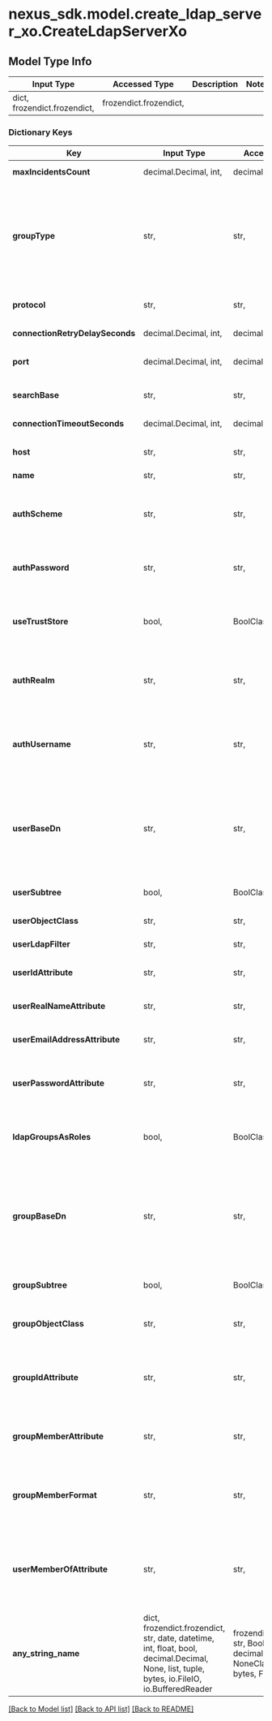 # nexus_sdk.model.create_ldap_server_xo.CreateLdapServerXo

## Model Type Info

| Input Type                   | Accessed Type          | Description | Notes |
| ---------------------------- | ---------------------- | ----------- | ----- |
| dict, frozendict.frozendict, | frozendict.frozendict, |             |

### Dictionary Keys

| Key                             | Input Type                                                                                                                                  | Accessed Type                                                                           | Description                                                                                                                                                       | Notes                                                         |
| ------------------------------- | ------------------------------------------------------------------------------------------------------------------------------------------- | --------------------------------------------------------------------------------------- | ----------------------------------------------------------------------------------------------------------------------------------------------------------------- | ------------------------------------------------------------- |
| **maxIncidentsCount**           | decimal.Decimal, int,                                                                                                                       | decimal.Decimal,                                                                        | How many retry attempts                                                                                                                                           | value must be a 32 bit integer                                |
| **groupType**                   | str,                                                                                                                                        | str,                                                                                    | Defines a type of groups used: static (a group contains a list of users) or dynamic (a user contains a list of groups). Required if ldapGroupsAsRoles is true.    | must be one of ["static", "dynamic", ]                        |
| **protocol**                    | str,                                                                                                                                        | str,                                                                                    | LDAP server connection Protocol to use                                                                                                                            | must be one of ["ldap", "ldaps", ]                            |
| **connectionRetryDelaySeconds** | decimal.Decimal, int,                                                                                                                       | decimal.Decimal,                                                                        | How long to wait before retrying                                                                                                                                  | value must be a 32 bit integer                                |
| **port**                        | decimal.Decimal, int,                                                                                                                       | decimal.Decimal,                                                                        | LDAP server connection port to use                                                                                                                                | value must be a 32 bit integer                                |
| **searchBase**                  | str,                                                                                                                                        | str,                                                                                    | LDAP location to be added to the connection URL                                                                                                                   |
| **connectionTimeoutSeconds**    | decimal.Decimal, int,                                                                                                                       | decimal.Decimal,                                                                        | How long to wait before timeout                                                                                                                                   | value must be a 32 bit integer                                |
| **host**                        | str,                                                                                                                                        | str,                                                                                    | LDAP server connection hostname                                                                                                                                   |
| **name**                        | str,                                                                                                                                        | str,                                                                                    | LDAP server name                                                                                                                                                  |
| **authScheme**                  | str,                                                                                                                                        | str,                                                                                    | Authentication scheme used for connecting to LDAP server                                                                                                          | must be one of ["NONE", "SIMPLE", "DIGEST_MD5", "CRAM_MD5", ] |
| **authPassword**                | str,                                                                                                                                        | str,                                                                                    | The password to bind with. Required if authScheme other than none.                                                                                                |
| **useTrustStore**               | bool,                                                                                                                                       | BoolClass,                                                                              | Whether to use certificates stored in Nexus Repository Manager&#x27;s truststore                                                                                  | [optional]                                                    |
| **authRealm**                   | str,                                                                                                                                        | str,                                                                                    | The SASL realm to bind to. Required if authScheme is CRAM_MD5 or DIGEST_MD5                                                                                       | [optional]                                                    |
| **authUsername**                | str,                                                                                                                                        | str,                                                                                    | This must be a fully qualified username if simple authentication is used. Required if authScheme other than none.                                                 | [optional]                                                    |
| **userBaseDn**                  | str,                                                                                                                                        | str,                                                                                    | The relative DN where user objects are found (e.g. ou&#x3D;people). This value will have the Search base DN value appended to form the full User search base DN.  | [optional]                                                    |
| **userSubtree**                 | bool,                                                                                                                                       | BoolClass,                                                                              | Are users located in structures below the user base DN?                                                                                                           | [optional]                                                    |
| **userObjectClass**             | str,                                                                                                                                        | str,                                                                                    | LDAP class for user objects                                                                                                                                       | [optional]                                                    |
| **userLdapFilter**              | str,                                                                                                                                        | str,                                                                                    | LDAP search filter to limit user search                                                                                                                           | [optional]                                                    |
| **userIdAttribute**             | str,                                                                                                                                        | str,                                                                                    | This is used to find a user given its user ID                                                                                                                     | [optional]                                                    |
| **userRealNameAttribute**       | str,                                                                                                                                        | str,                                                                                    | This is used to find a real name given the user ID                                                                                                                | [optional]                                                    |
| **userEmailAddressAttribute**   | str,                                                                                                                                        | str,                                                                                    | This is used to find an email address given the user ID                                                                                                           | [optional]                                                    |
| **userPasswordAttribute**       | str,                                                                                                                                        | str,                                                                                    | If this field is blank the user will be authenticated against a bind with the LDAP server                                                                         | [optional]                                                    |
| **ldapGroupsAsRoles**           | bool,                                                                                                                                       | BoolClass,                                                                              | Denotes whether LDAP assigned roles are used as Nexus Repository Manager roles                                                                                    | [optional]                                                    |
| **groupBaseDn**                 | str,                                                                                                                                        | str,                                                                                    | The relative DN where group objects are found (e.g. ou&#x3D;Group). This value will have the Search base DN value appended to form the full Group search base DN. | [optional]                                                    |
| **groupSubtree**                | bool,                                                                                                                                       | BoolClass,                                                                              | Are groups located in structures below the group base DN                                                                                                          | [optional]                                                    |
| **groupObjectClass**            | str,                                                                                                                                        | str,                                                                                    | LDAP class for group objects. Required if groupType is static                                                                                                     | [optional]                                                    |
| **groupIdAttribute**            | str,                                                                                                                                        | str,                                                                                    | This field specifies the attribute of the Object class that defines the Group ID. Required if groupType is static                                                 | [optional]                                                    |
| **groupMemberAttribute**        | str,                                                                                                                                        | str,                                                                                    | LDAP attribute containing the usernames for the group. Required if groupType is static                                                                            | [optional]                                                    |
| **groupMemberFormat**           | str,                                                                                                                                        | str,                                                                                    | The format of user ID stored in the group member attribute. Required if groupType is static                                                                       | [optional]                                                    |
| **userMemberOfAttribute**       | str,                                                                                                                                        | str,                                                                                    | Set this to the attribute used to store the attribute which holds groups DN in the user object. Required if groupType is dynamic                                  | [optional]                                                    |
| **any_string_name**             | dict, frozendict.frozendict, str, date, datetime, int, float, bool, decimal.Decimal, None, list, tuple, bytes, io.FileIO, io.BufferedReader | frozendict.frozendict, str, BoolClass, decimal.Decimal, NoneClass, tuple, bytes, FileIO | any string name can be used but the value must be the correct type                                                                                                | [optional]                                                    |

[[Back to Model list]](../../README.md#documentation-for-models) [[Back to API list]](../../README.md#documentation-for-api-endpoints) [[Back to README]](../../README.md)

